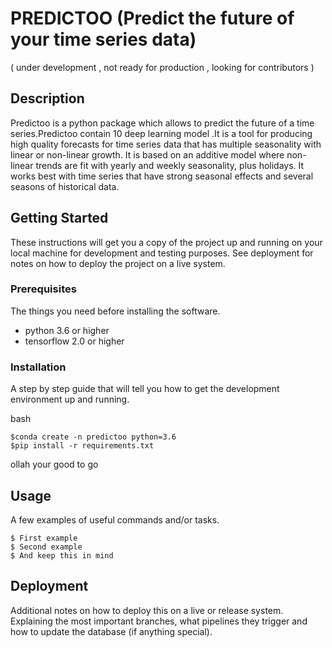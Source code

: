 # PREDICTOO (Predict the future of your time series data)
( under development , not ready for production , looking for contributors  )

## Description 

Predictoo is a python package which allows to predict the future of a time series.Predictoo contain 10 deep learning model .It is a tool for producing high quality forecasts for time series data that has multiple seasonality with linear or non-linear growth. It is based on an additive model where non-linear trends are fit with yearly and weekly seasonality, plus holidays. It works best with time series that have strong seasonal effects and several seasons of historical data.


## Getting Started

These instructions will get you a copy of the project up and running on your local machine for development and testing purposes. See deployment for notes on how to deploy the project on a live system.

### Prerequisites

The things you need before installing the software.

* python 3.6 or higher 
* tensorflow 2.0 or higher 



### Installation

A step by step guide that will tell you how to get the development environment up and running.

bash  
```
$conda create -n predictoo python=3.6
$pip install -r requirements.txt 

```
ollah your good to go 



## Usage

A few examples of useful commands and/or tasks.

```
$ First example
$ Second example
$ And keep this in mind
```

## Deployment

Additional notes on how to deploy this on a live or release system. Explaining the most important branches, what pipelines they trigger and how to update the database (if anything special).
